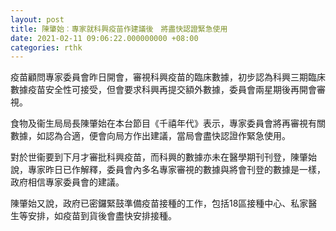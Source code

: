```yaml
---
layout: post
title: 陳肇始︰專家就科興疫苗作建議後　將盡快認證緊急使用
date: 2021-02-11 09:06:22.000000000 +08:00
categories: rthk
---
```


疫苗顧問專家委員會昨日開會，審視科興疫苗的臨床數據，初步認為科興三期臨床數據疫苗安全性可接受，但會要求科興再提交額外數據，委員會兩星期後再開會審視。

食物及衞生局局長陳肇始在本台節目《千禧年代》表示，專家委員會將再審視有關數據，如認為合適，便會向局方作出建議，當局會盡快認證作緊急使用。

對於世衞要到下月才審批科興疫苗，而科興的數據亦未在醫學期刊刊登，陳肇始說，專家昨日已作解釋，委員會內多名專家審視的數據與將會刊登的數據是一樣，政府相信專家委員會的建議。

陳肇始又說，政府已密鑼緊鼓準備疫苗接種的工作，包括18區接種中心、私家醫生等安排，如疫苗到貨後會盡快安排接種。

